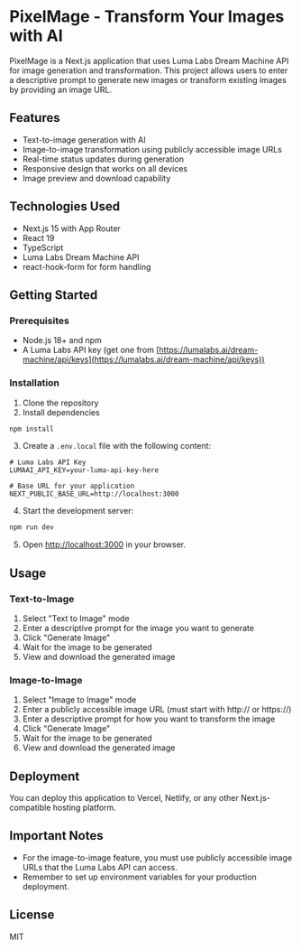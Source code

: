 # PixelMage - Transform Your Images with AI

PixelMage is a Next.js application that uses Luma Labs Dream Machine API for image generation and transformation. This project allows users to enter a descriptive prompt to generate new images or transform existing images by providing an image URL.

## Features

- Text-to-image generation with AI
- Image-to-image transformation using publicly accessible image URLs
- Real-time status updates during generation
- Responsive design that works on all devices
- Image preview and download capability

## Technologies Used

- Next.js 15 with App Router
- React 19
- TypeScript
- Luma Labs Dream Machine API
- react-hook-form for form handling

## Getting Started

### Prerequisites

- Node.js 18+ and npm
- A Luma Labs API key (get one from [https://lumalabs.ai/dream-machine/api/keys](https://lumalabs.ai/dream-machine/api/keys))

### Installation

1. Clone the repository
2. Install dependencies

```bash
npm install
```

3. Create a `.env.local` file with the following content:

```
# Luma Labs API Key
LUMAAI_API_KEY=your-luma-api-key-here

# Base URL for your application
NEXT_PUBLIC_BASE_URL=http://localhost:3000
```

4. Start the development server:

```bash
npm run dev
```

5. Open [http://localhost:3000](http://localhost:3000) in your browser.

## Usage

### Text-to-Image
1. Select "Text to Image" mode
2. Enter a descriptive prompt for the image you want to generate
3. Click "Generate Image"
4. Wait for the image to be generated
5. View and download the generated image

### Image-to-Image
1. Select "Image to Image" mode
2. Enter a publicly accessible image URL (must start with http:// or https://)
3. Enter a descriptive prompt for how you want to transform the image
4. Click "Generate Image"
5. Wait for the image to be generated
6. View and download the generated image

## Deployment

You can deploy this application to Vercel, Netlify, or any other Next.js-compatible hosting platform.

## Important Notes

- For the image-to-image feature, you must use publicly accessible image URLs that the Luma Labs API can access.
- Remember to set up environment variables for your production deployment.

## License

MIT
